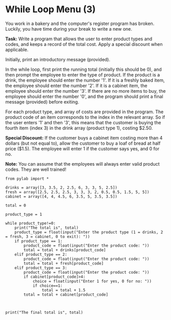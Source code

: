 # While Loop Menu (3)

You work in a bakery and the computer's register program has broken. Luckily, you have time during your break to write a new one. 

**Task:** Write a program that allows the user to enter product types and codes, and keeps a record of the total cost. Apply a special discount when applicable.

Initially, print an introductory message (provided).

In the while loop, first print the running total (initially this should be 0), and then prompt the employee to enter the type of product. If the product is a drink, the employee should enter the number '1'. If it is a freshly baked item, the employee should enter the number '2'. If it is a cabinet item, the employee should enter the number '3'. If there are no more items to buy, the employee should enter the number '0', and the program should print a final message (provided) before exiting. 

For each product type, and array of costs are provided in the program. The product code of an item corresponds to the index in the relevant array. So if the user enters '1' and then '3', this means that the customer is buying the fourth item (index 3) in the drink array (product type 1), costing $2.50. 

**Special Discount:** If the customer buys a cabinet item costing more than 4 dollars (but not equal to), allow the customer to buy a loaf of bread at half price ($1.5). The employee will enter 1 if the customer says yes, and 0 for no.

**Note:** You can assume that the employees will always enter valid product codes. They are well trained!

```
from pylab import *

drinks = array([3, 3.5, 2, 2.5, 6, 3, 3, 5, 2.5])
fresh = array([2.5, 2.5, 2.5, 3, 3, 3, 2, 0.5, 0.5, 1.5, 5, 5])
cabinet = array([4, 4, 4.5, 6, 3.5, 5, 3.5, 3.5])

total = 0

product_type = 1

while product_type!=0:
    print("The total is", total)
    product_type = float(input("Enter the product type (1 = drinks, 2 = fresh, 3 = cabinet, 0 to exit): "))
    if product_type == 1:
        product_code = float(input("Enter the product code: "))
        total = total + drinks[product_code]
    elif product_type == 2:
        product_code = float(input("Enter the product code: "))
        total = total + fresh[product_code]
    elif product_type == 3:
        product_code = float(input("Enter the product code: "))
        if cabinet[product_code]>4:
            choice = float(input("Enter 1 for yes, 0 for no: "))
            if choice==1:
                total = total + 1.5
        total = total + cabinet[product_code]
     
    

print("The final total is", total)



```

